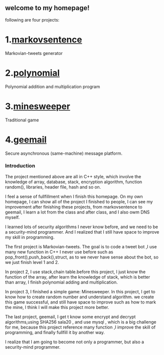 
## welcome to my homepage!
following are four projects:
# 1.[markovsentence](http://markovsentence.zwhedegehog.us/)

  Markovian-tweets generator
 
# 2.[polynomial](http://polynomial.zwhedegehog.us/)

  Polynomial addition and multiplication program
 
# 3.[minesweeper](http://minesweeper.zwhedegehog.us/)

  Traditional game

# 4.[geemail](http://geemail.zwhedegehog.us/)

  Secure asynchronous (same-machine) message platform.

### Introduction 

The project mentioned above are all in C++ style, which involve the knowledge of array, database, stack, encryption algorithm, function random(), libraries, header file, hash and so on.

I feel a sense of fullfillment when I finish this homepage. On my own homepage, I can show all of the project I finished to people, I can see my improvement after finishing these projects, from markovsentence to geemail, I learn a lot from the class and after class, and I also owm DNS myself.

 I learned lots of security algorithms I never know before, and we need to be a security-mind programmer. And I realized that I still have space to improve my skill in programming.

The first project is Markovian-tweets. The goal is to code a tweet bot ,I use many new function in C++  I never use before such as pop_front(),push_back(),struct, as to we never have sense about the bot, so we just finish level 1 and 2. 

In project 2, I use stack,chain table.before this project, I just know the function of the array, after learn the knowledge of stack, which is better than array, I finish polynomial adding and multiplication. 

In project 3, I finished a simple game: Minesweeper. In this project, I get to know how to create random number and understand algorithm. we create this game successful, and still have space to improve such as how to mark the mine, I think I will make this project more better.

The last project, geemail, I get t know some  encrypt and decrypt algorithms,using SHA256 sala20 , and use mysql , which is a big challenge for me, because this project reference many function ,I improve the skill of programming, and finally fullfill it by another way.

I realize that  I am going to  become not only a programmer, but also a security-mind programmer.

